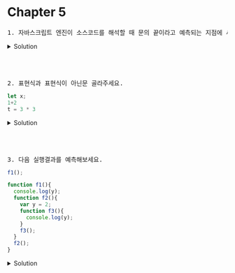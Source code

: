 # Chapter 5 

<pre>1. 자바스크립트 엔진이 소스코드를 해석할 때 문의 끝이라고 예측되는 지점에 세미콜론을 자동으로 붙여주는 [       ]이 암묵적으로 수행된다. 
</pre>

   <details>
      <summary>Solution</summary>
        <strong>세미콜론 자동 삽입 기능(ASI)</strong> - automatic semicolon insertion
        
   </details> 

<br>
<br>
<br>




<pre>2. 표현식과 표현식이 아닌문 골라주세요.</pre>

```js
let x;
1+2
t = 3 * 3 

```


   <details>
      <summary>Solution</summary>
        <strong>let x;</strong>는 표현식이 아니다. 표현식 구분은 간단하다. 변수에 할당해 보는 것인다.<br>할당 할 수 없을거 같은 건 표현식이 아닌거다.
   </details> 


<br>
<br>
<br>

<pre>3. 다음 실행결과를 예측해보세요.</pre>

```js
f1();

function f1(){
  console.log(y);
  function f2(){
    var y = 2;
    function f3(){
      console.log(y);
    }
    f3();
  }
  f2();
}
```


   <details>
      <summary>Solution</summary>
        <strong>y is not defined</strong> 외부에서 내부 함수의 변수는 접근 불가하다.
   </details> 